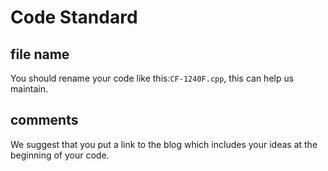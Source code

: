 # Code Standard

## file name

You should rename your code like this:`CF-1240F.cpp`, this can help us maintain.

## comments

We suggest that you put a link to the blog which includes your ideas at the beginning of your code.
